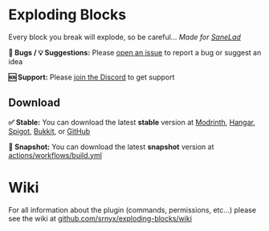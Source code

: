 # Exploding Blocks

Every block you break will explode, so be careful... *Made for [SaneLad](https://www.youtube.com/channel/UC9UPM3JuWOKKAV0D5YKEsfA)*

**🐛 Bugs / 💡 Suggestions:** Please [open an issue](https://github.com/srnyx/exploding-blocks/issues/new/choose) to report a bug or suggest an idea

**🆘 Support:** Please [join the Discord](https://srnyx.com/discord) to get support

## Download

**✅ Stable:** You can download the latest **stable** version at [Modrinth](https://modrinth.com/plugin/exploding-blocks), [Hangar](https://hangar.papermc.io/srnyx/ExplodingBlocks), [Spigot](https://spigotmc.org/resources/104482), [Bukkit](https://dev.bukkit.org/projects/exploding-blocks), or [GitHub](https://github.com/srnyx/exploding-blocks/releases)

**🚧 Snapshot:** You can download the latest **snapshot** version at [actions/workflows/build.yml](https://github.com/srnyx/exploding-blocks/actions/workflows/build.yml)

# Wiki

For all information about the plugin (commands, permissions, etc...) please see the wiki at [github.com/srnyx/exploding-blocks/wiki](https://github.com/srnyx/exploding-blocks/wiki)
